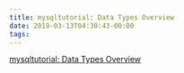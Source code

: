 ```yaml
---
title: mysqltutorial: Data Types Overview
date: 2019-03-13T04:30:43-00:00
tags:
---
```


[mysqltutorial: Data Types Overview](http://www.mysqltutorial.org/mysql-data-types.aspx)
